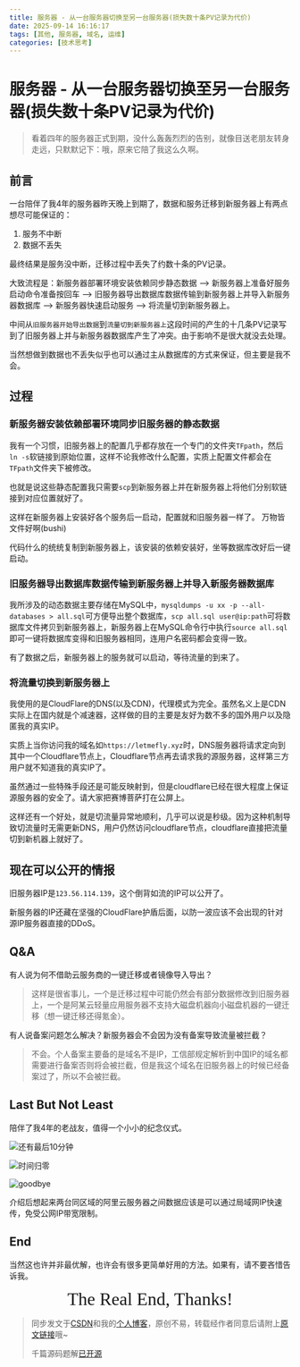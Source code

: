 ```yaml
---
title: 服务器 - 从一台服务器切换至另一台服务器(损失数十条PV记录为代价)
date: 2025-09-14 16:16:17
tags: [其他, 服务器, 域名, 运维]
categories: [技术思考]
---
```


# 服务器 - 从一台服务器切换至另一台服务器(损失数十条PV记录为代价)

> 看着四年的服务器正式到期，没什么轰轰烈烈的告别，就像目送老朋友转身走远，只默默记下：哦，原来它陪了我这么久啊。

## 前言

一台陪伴了我4年的服务器昨天晚上到期了，数据和服务迁移到新服务器上有两点想尽可能保证的：

1. 服务不中断
2. 数据不丢失

最终结果是服务没中断，迁移过程中丢失了约数十条的PV记录。

大致流程是：新服务器部署环境安装依赖同步静态数据 --> 新服务器上准备好服务启动命令准备按回车 --> 旧服务器导出数据库数据传输到新服务器上并导入新服务器数据库 --> 新服务器快速启动服务 --> 将流量切到新服务器上。

中间从`旧服务器开始导出数据`到`流量切到新服务器上`这段时间的产生的十几条PV记录写到了旧服务器上并与新服务器数据库产生了冲突。由于影响不是很大就没去处理。

当然想做到数据也不丢失似乎也可以通过主从数据库的方式来保证，但主要是我不会。

## 过程

### 新服务器安装依赖部署环境同步旧服务器的静态数据

我有一个习惯，旧服务器上的配置几乎都存放在一个专门的文件夹`TFpath`，然后`ln -s`软链接到原始位置，这样不论我修改什么配置，实质上配置文件都会在`TFpath`文件夹下被修改。

也就是说这些静态配置我只需要`scp`到新服务器上并在新服务器上将他们分别软链接到对应位置就好了。

这样在新服务器上安装好各个服务后一启动，配置就和旧服务器一样了。 万物皆文件好啊(bushi)

代码什么的统统复制到新服务器上，该安装的依赖安装好，坐等数据库改好后一键启动。

### 旧服务器导出数据库数据传输到新服务器上并导入新服务器数据库

我所涉及的动态数据主要存储在MySQL中，`mysqldumps -u xx -p --all-databases > all.sql`可方便导出整个数据库，`scp all.sql user@ip:path`可将数据库文件拷贝到新服务器上，新服务器上在MySQL命令行中执行`source all.sql`即可一键将数据库变得和旧服务器相同，连用户名密码都会变得一致。

有了数据之后，新服务器上的服务就可以启动，等待流量的到来了。

### 将流量切换到新服务器上

我使用的是CloudFlare的DNS(以及CDN)，代理模式为完全。虽然名义上是CDN实际上在国内就是个减速器，这样做的目的主要是友好为数不多的国外用户以及隐匿我的真实IP。

实质上当你访问我的域名如`https://letmefly.xyz`时，DNS服务器将请求定向到其中一个Cloudflare节点上，Cloudflare节点再去请求我的源服务器，这样第三方用户就不知道我的真实IP了。

虽然通过一些特殊手段还是可能反映射到，但是cloudflare已经在很大程度上保证源服务器的安全了。请大家把赛博菩萨打在公屏上。

这样还有一个好处，就是切流量异常地顺利，几乎可以说是秒级。因为这种机制导致切流量时无需更新DNS，用户仍然访问cloudflare节点，cloudflare直接把流量切到新机器上就好了。

## 现在可以公开的情报

旧服务器IP是`123.56.114.139`，这个倒背如流的IP可以公开了。

新服务器的IP还藏在坚强的CloudFlare护盾后面，以防一波应该不会出现的针对源IP服务器直接的DDoS。

## Q&A

有人说为何不借助云服务商的一键迁移或者镜像导入导出？

> 这样是很省事儿，一个是迁移过程中可能仍然会有部分数据修改到旧服务器上，一个是阿某云轻量应用服务器不支持大磁盘机器向小磁盘机器的一键迁移（想一键迁移还得氪金）。

有人说备案问题怎么解决？新服务器会不会因为没有备案导致流量被拦截？

> 不会。个人备案主要备的是域名不是IP，工信部规定解析到中国IP的域名都需要进行备案否则将会被拦截，但是我这个域名在旧服务器上的时候已经备案过了，所以不会被拦截。

## Last But Not Least

陪伴了我4年的老战友，值得一个小小的纪念仪式。

![还有最后10分钟](https://cors.letmefly.xyz/https://i-blog.csdnimg.cn/direct/ad47918d32754204ada29783364cb2ad.png)

![时间归零](https://cors.letmefly.xyz/https://i-blog.csdnimg.cn/direct/f5653230709e42428a74bba4b3e298c1.png)

<!-- ![goodbye隐藏款](https://cors.letmefly.xyz/https://i-blog.csdnimg.cn/direct/70ef1566308b4e75b896980b800b7e16.png) -->

![goodbye](https://cors.letmefly.xyz/https://i-blog.csdnimg.cn/direct/77de92cccae346d88daa8d2f8899be00.png)

介绍后想起来两台同区域的阿里云服务器之间数据应该是可以通过局域网IP快速传，免受公网IP带宽限制。

## End

当然这也许并非最优解，也许会有很多更简单好用的方法。如果有，请不要吝惜告诉我。

<center><font size="6px" face="Ink Free">The Real End, Thanks!</font></center>


> 同步发文于[CSDN](https://letmefly.blog.csdn.net/article/details/151684306)和我的[个人博客](https://blog.letmefly.xyz/)，原创不易，转载经作者同意后请附上[原文链接](https://blog.letmefly.xyz/2025/09/14/Other-Server-From1Server2Another/)哦~
>
> 千篇源码题解[已开源](https://github.com/LetMeFly666/LeetCode)